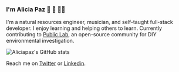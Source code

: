 ### I'm Alicia Paz 🌱 🎹 👩‍💻
I'm a natural resources engineer, musician, and self-taught full-stack developer.
I enjoy learning and helping others to learn.
Currently contributing to [Public Lab](https://github.com/publiclab), an open-source community for DIY environmental investigation.

![Aliciapaz's GitHub stats](https://github-readme-stats.vercel.app/api?username=aliciapaz&show_icons=true&theme=radical)

Reach me on [Twitter]( https://twitter.com/_alicia_paz) or [Linkedin](https://www.linkedin.com/in/aliciapazrojas/).

